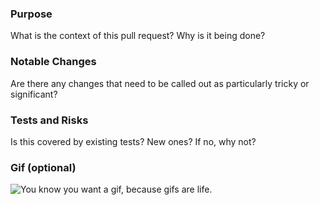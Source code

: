 ### Purpose

What is the context of this pull request? Why is it being done?

### Notable Changes

Are there any changes that need to be called out as particularly tricky or significant?

### Tests and Risks

Is this covered by existing tests? New ones? If no, why not?

### Gif (optional)

![You know you want a gif, because gifs are life.](http://vignette2.wikia.nocookie.net/nyancat/images/d/d7/Donutcat.gif/revision/latest?cb=20130616122235)

